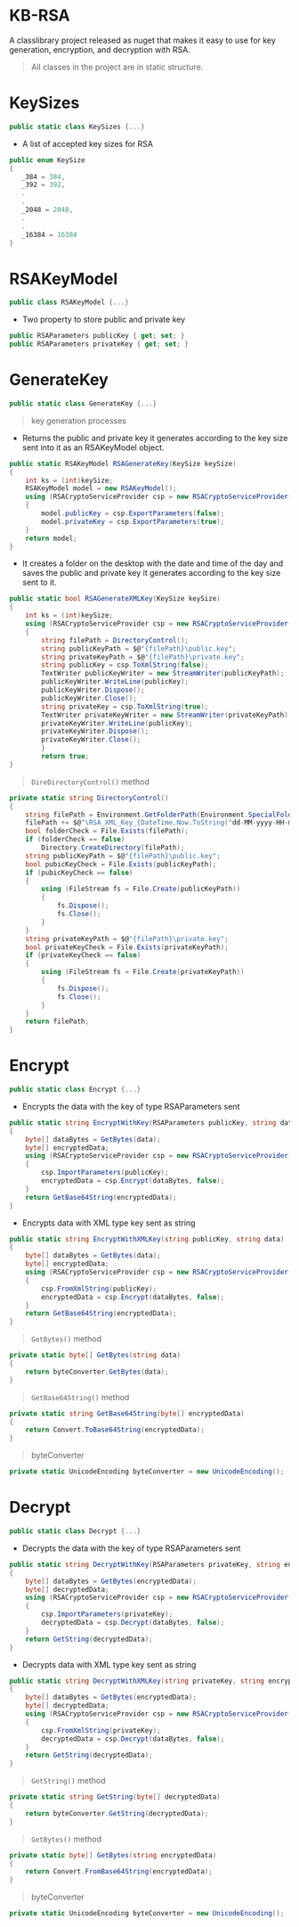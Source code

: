 # KB-RSA
 A classlibrary project released as nuget that makes it easy to use for key generation, encryption, and decryption with RSA.
 
> All classes in the project are in static structure.

# KeySizes
```csharp 
public static class KeySizes {...}
```
- A list of accepted key sizes for RSA
```csharp
public enum KeySize 
{
   _384 = 384,
   _392 = 392,
   .
   .
   _2048 = 2048,
   .
   .
   _16384 = 16384
}
```
   
# RSAKeyModel
```csharp
public class RSAKeyModel {...}
```
- Two property to store public and private key
```csharp 
public RSAParameters publicKey { get; set; }
public RSAParameters privateKey { get; set; }
```
   
# GenerateKey
```csharp
public static class GenerateKey {...}
```
> key generation processes

- Returns the public and private key it generates according to the key size sent into it as an RSAKeyModel object.
```csharp
public static RSAKeyModel RSAGenerateKey(KeySize keySize)
{
    int ks = (int)keySize;
    RSAKeyModel model = new RSAKeyModel();
    using (RSACryptoServiceProvider csp = new RSACryptoServiceProvider(ks))
    {
        model.publicKey = csp.ExportParameters(false);
        model.privateKey = csp.ExportParameters(true);
    }
    return model;
}
``` 

- It creates a folder on the desktop with the date and time of the day and saves the public and private key it generates according to the key size sent to it.
```csharp
public static bool RSAGenerateXMLKey(KeySize keySize)
{
    int ks = (int)keySize;
    using (RSACryptoServiceProvider csp = new RSACryptoServiceProvider(ks))
    {
        string filePath = DirectoryControl();
        string publicKeyPath = $@"{filePath}\public.key";
        string privateKeyPath = $@"{filePath}\private.key";
        string publicKey = csp.ToXmlString(false);
        TextWriter publicKeyWriter = new StreamWriter(publicKeyPath);
        publicKeyWriter.WriteLine(publicKey);
        publicKeyWriter.Dispose();
        publicKeyWriter.Close();
        string privateKey = csp.ToXmlString(true);
        TextWriter privateKeyWriter = new StreamWriter(privateKeyPath);
        privateKeyWriter.WriteLine(publicKey);
        privateKeyWriter.Dispose();
        privateKeyWriter.Close();
        }
        return true;
}
```

> `DireDirectoryControl()` method
```csharp
private static string DirectoryControl()
{
    string filePath = Environment.GetFolderPath(Environment.SpecialFolder.Desktop);
    filePath += $@"\RSA_XML_Key_{DateTime.Now.ToString("dd-MM-yyyy-HH-mm-ss")}";
    bool folderCheck = File.Exists(filePath);
    if (folderCheck == false)
        Directory.CreateDirectory(filePath);
    string publicKeyPath = $@"{filePath}\public.key";
    bool pubicKeyCheck = File.Exists(publicKeyPath);
    if (pubicKeyCheck == false)
    {
        using (FileStream fs = File.Create(publicKeyPath))
        {
            fs.Dispose();
            fs.Close();
        }
    }
    string privateKeyPath = $@"{filePath}\private.key";
    bool privateKeyCheck = File.Exists(privateKeyPath);
    if (privateKeyCheck == false)
    {
        using (FileStream fs = File.Create(privateKeyPath))
        {
            fs.Dispose();
            fs.Close();
        }
    }
    return filePath;
}
```
   
# Encrypt
```csharp
public static class Encrypt {...}
```
- Encrypts the data with the key of type RSAParameters sent
```csharp
public static string EncryptWithKey(RSAParameters publicKey, string data)
{
    byte[] dataBytes = GetBytes(data);
    byte[] encryptedData;
    using (RSACryptoServiceProvider csp = new RSACryptoServiceProvider())
    {
        csp.ImportParameters(publicKey);
        encryptedData = csp.Encrypt(dataBytes, false);
    }
    return GetBase64String(encryptedData);
}
```
- Encrypts data with XML type key sent as string
```csharp
public static string EncryptWithXMLKey(string publicKey, string data)
{
    byte[] dataBytes = GetBytes(data);
    byte[] encryptedData;
    using (RSACryptoServiceProvider csp = new RSACryptoServiceProvider())
    {
        csp.FromXmlString(publicKey);
        encryptedData = csp.Encrypt(dataBytes, false);
    }
    return GetBase64String(encryptedData);
}
```
> `GetBytes()` method
```csharp
private static byte[] GetBytes(string data)
{
    return byteConverter.GetBytes(data);
}
```
> `GetBase64String()` method
```csharp
private static string GetBase64String(byte[] encryptedData)
{
    return Convert.ToBase64String(encryptedData);
}
```
> byteConverter
```csharp
private static UnicodeEncoding byteConverter = new UnicodeEncoding();
```
   
# Decrypt
```csharp
public static class Decrypt {...}
```
- Decrypts the data with the key of type RSAParameters sent
```csharp
public static string DecryptWithKey(RSAParameters privateKey, string encryptedData)
{
    byte[] dataBytes = GetBytes(encryptedData);
    byte[] decryptedData;
    using (RSACryptoServiceProvider csp = new RSACryptoServiceProvider())
    {
        csp.ImportParameters(privateKey);
        decryptedData = csp.Decrypt(dataBytes, false);
    }
    return GetString(decryptedData);
}
```
- Decrypts data with XML type key sent as string
```csharp
public static string DecryptWithXMLKey(string privateKey, string encryptedData)
{
    byte[] dataBytes = GetBytes(encryptedData);
    byte[] decryptedData;
    using (RSACryptoServiceProvider csp = new RSACryptoServiceProvider())
    {
        csp.FromXmlString(privateKey);
        decryptedData = csp.Decrypt(dataBytes, false);
    }
    return GetString(decryptedData);
}
```
> `GetString()` method
```csharp
private static string GetString(byte[] decryptedData)
{
    return byteConverter.GetString(decryptedData);
}
```
> `GetBytes()` method
```csharp
private static byte[] GetBytes(string encryptedData)
{
    return Convert.FromBase64String(encryptedData);
}
```
> byteConverter
```csharp
private static UnicodeEncoding byteConverter = new UnicodeEncoding();
```
